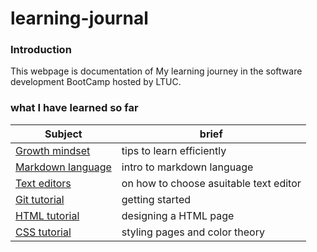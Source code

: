 # learning-journal

### Introduction 
This webpage is documentation of My learning journey in the software development BootCamp hosted by LTUC.

### what I have learned so far

Subject|brief
-------|-------
[Growth mindset](https://dinaalsaid.github.io/learning-journal/lab01b)|tips to learn efficiently
[Markdown language](https://dinaalsaid.github.io/learning-journal/reading01)|intro to markdown language
[Text editors](https://dinaalsaid.github.io/learning-journal/reading02)|on how to choose asuitable text editor
[Git tutorial](https://dinaalsaid.github.io/learning-journal/reading03)|getting started 
[HTML tutorial](https://dinaalsaid.github.io/learning-journal/reading04)|designing a HTML page
[CSS tutorial](https://dinaalsaid.github.io/learning-journal/reading05)| styling pages and color theory

